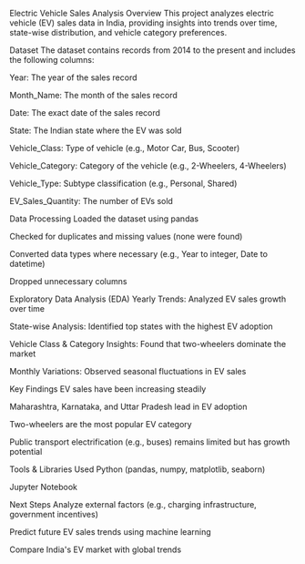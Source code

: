 Electric Vehicle Sales Analysis
Overview
This project analyzes electric vehicle (EV) sales data in India, providing insights into trends over time, state-wise distribution, and vehicle category preferences.

Dataset
The dataset contains records from 2014 to the present and includes the following columns:

Year: The year of the sales record

Month_Name: The month of the sales record

Date: The exact date of the sales record

State: The Indian state where the EV was sold

Vehicle_Class: Type of vehicle (e.g., Motor Car, Bus, Scooter)

Vehicle_Category: Category of the vehicle (e.g., 2-Wheelers, 4-Wheelers)

Vehicle_Type: Subtype classification (e.g., Personal, Shared)

EV_Sales_Quantity: The number of EVs sold

Data Processing
Loaded the dataset using pandas

Checked for duplicates and missing values (none were found)

Converted data types where necessary (e.g., Year to integer, Date to datetime)

Dropped unnecessary columns

Exploratory Data Analysis (EDA)
Yearly Trends: Analyzed EV sales growth over time

State-wise Analysis: Identified top states with the highest EV adoption

Vehicle Class & Category Insights: Found that two-wheelers dominate the market

Monthly Variations: Observed seasonal fluctuations in EV sales

Key Findings
EV sales have been increasing steadily

Maharashtra, Karnataka, and Uttar Pradesh lead in EV adoption

Two-wheelers are the most popular EV category

Public transport electrification (e.g., buses) remains limited but has growth potential

Tools & Libraries Used
Python (pandas, numpy, matplotlib, seaborn)

Jupyter Notebook

Next Steps
Analyze external factors (e.g., charging infrastructure, government incentives)

Predict future EV sales trends using machine learning

Compare India's EV market with global trends
